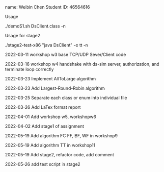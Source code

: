 name: Weibin Chen
Student ID: 46564616

Usage

./demoS1.sh DsClient.class -n

Usage for stage2

./stage2-test-x86 "java DsClient" -o tt -n


2022-03-11 workshop w3 base TCP/UDP Sever/Client code

2022-03-16 workshop w4 handshake with ds-sim server, authorization, and terminate loop correctly

2022-03-23 Implement AllToLarge algorithm

2022-03-23 Add Largest-Round-Robin algorithm

2022-03-25 Separate each class or enum into individual file

2022-03-26 Add LaTex format report

2022-04-01 Add workshop w5, workshopw6

2022-04-02 Add stage1 of assignment

2022-05-19 Add algorithm FC FF, BF, WF in workshop9

2022-05-19 Add algorithm TT in workshop11

2022-05-19 Add stage2, refactor code, add comment

2022-05-26 add test script in stage2
